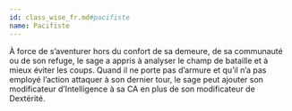 ```yaml
---
id: class_wise_fr.md#pacifiste
name: Pacifiste
---
```


À force de s’aventurer hors du confort de sa demeure, de sa communauté ou de son refuge, le sage a appris à analyser le champ de bataille et à mieux éviter les coups. Quand il ne porte pas d’armure et qu’il n’a pas employé l’action attaquer à son dernier tour, le sage peut ajouter son modificateur d’Intelligence à sa CA en plus de son modificateur de Dextérité.

